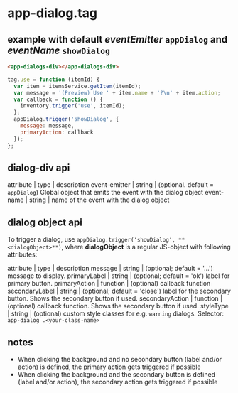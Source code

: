 # app-dialog.tag

## example with default _eventEmitter_ `appDialog` and _eventName_ `showDialog`
```html
<app-dialogs-div></app-dialogs-div>
```

```javascript
tag.use = function (itemId) {
  var item = itemsService.getItem(itemId);
  var message = '(Preview) Use ' + item.name + '?\n' + item.action;
  var callback = function () {
    inventory.trigger('use', itemId);
  };
  appDialog.trigger('showDialog', {
    message: message,
    primaryAction: callback
  });
};
```


## dialog-div api

attribute       | type      | description
event-emitter   | string    | (optional. default = `appDialog`) Global object that emits the event with the dialog object
event-name      | string    | name of the event with the dialog object

## dialog object api

To trigger a dialog, use `appDialog.trigger('showDialog', **<dialogObject>**)`, where **dialogObject** is a regular JS-object with following attributes:

attribute       | type      | description
message         | string    | (optional; default = '…') message to display.
primaryLabel    | string    | (optional; default = 'ok') label for primary button.
primaryAction   | function  | (optional) callback function
secondaryLabel  | string    | (optional; default = 'close') label for the secondary button. Shows the secondary button if used.
secondaryAction | function  | (optional) callback function. Shows the secondary button if used.
styleType       | string    | (optional) custom style classes for e.g. `warning` dialogs. Selector: `app-dialog .<your-class-name>`

## notes

- When clicking the background and no secondary button (label and/or action) is defined, the primary action gets triggered if possible
- When clicking the background and the secondary button is defined (label and/or action), the secondary action gets triggered if possible